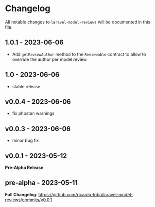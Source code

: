 # Changelog

All notable changes to `laravel-model-reviews` will be documented in this file.

## 1.0.1 - 2023-06-06

- Add `getReviewAuthor` method to the `Reviewable` contract to allow to override the author per model review

## 1.0 - 2023-06-06

- stable release

## v0.0.4 - 2023-06-06

- fix phpstan warnings

## v0.0.3 - 2023-06-06

- minor bug fix

## v0.0.1 - 2023-05-12

**Pre-Alpha Release**

## pre-alpha - 2023-05-11

**Full Changelog**: https://github.com/ricardo-lobo/laravel-model-reviews/commits/v0.0.1

